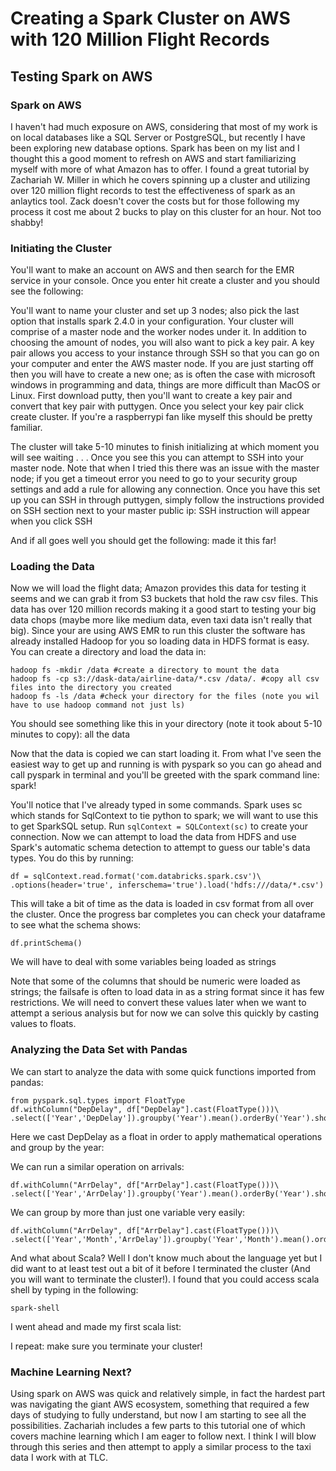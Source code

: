 # Creating a Spark Cluster on AWS with 120 Million Flight Records
## Testing Spark on AWS


### Spark on AWS
I haven't had much exposure on AWS, considering that most of my work is on local databases like a SQL Server or PostgreSQL, but recently I have been exploring new database options. Spark has been on my list and I thought this a good moment to refresh on AWS and start familiarizing myself with more of what Amazon has to offer. I found a great tutorial by Zachariah W. Miller in which he covers spinning up a cluster and utilizing over 120 million flight records to test the effectiveness of spark as an anlaytics tool. Zack doesn't cover the costs but for those following my process it cost me about 2 bucks to play on this cluster for an hour. Not too shabby!

### Initiating the Cluster
You'll want to make an account on AWS and then search for the EMR service in your console. Once you enter hit create a cluster and you should see the following: 

You'll want to name your cluster and set up 3 nodes; also pick the last option that installs spark 2.4.0 in your configuration. Your cluster will comprise of a master node and the worker nodes under it. In addition to choosing the amount of nodes, you will also want to pick a key pair. A key pair allows you access to your instance through SSH so that you can go on your computer and enter the AWS master node. If you are just starting off then you will have to create a new one; as is often the case with microsoft windows in programming and data, things are more difficult than MacOS or Linux. First download putty, then you'll want to create a key pair and convert that key pair with puttygen. Once you select your key pair click create cluster. If you're a raspberrypi fan like myself this should be pretty familiar.

The cluster will take 5-10 minutes to finish initializing at which moment you will see waiting . . . Once you see this you can attempt to SSH into your master node. Note that when I tried this there was an issue with the master node; if you get a timeout error you need to go to your security group settings and add a rule for allowing any connection. Once you have this set up you can SSH in through puttygen, simply follow the instructions provided on SSH section next to your master public ip: SSH instruction will appear when you click SSH

And if all goes well you should get the following: made it this far!

### Loading the Data

Now we will load the flight data; Amazon provides this data for testing it seems and we can grab it from S3 buckets that hold the raw csv files. This data has over 120 million records making it a good start to testing your big data chops (maybe more like medium data, even taxi data isn't really that big). Since your are using AWS EMR to run this cluster the software has already installed Hadoop for you so loading data in HDFS format is easy. You can create a directory and load the data in:
```
hadoop fs -mkdir /data #create a directory to mount the data
hadoop fs -cp s3://dask-data/airline-data/*.csv /data/. #copy all csv files into the directory you created
hadoop fs -ls /data #check your directory for the files (note you wil have to use hadoop command not just ls)
```
You should see something like this in your directory (note it took about 5-10 minutes to copy): all the data

Now that the data is copied we can start loading it. From what I've seen the easiest way to get up and running is with pyspark so you can go ahead and call pyspark in terminal and you'll be greeted with the spark command line: spark!

You'll notice that I've already typed in some commands. Spark uses sc which stands for SqlContext to tie python to spark; we will want to use this to get SparkSQL setup. Run ```sqlContext = SQLContext(sc)``` to create your connection. Now we can attempt to load the data from HDFS and use Spark's automatic schema detection to attempt to guess our table's data types. You do this by running:

```
df = sqlContext.read.format('com.databricks.spark.csv')\
.options(header='true', inferschema='true').load('hdfs:///data/*.csv')
```

This will take a bit of time as the data is loaded in csv format from all over the cluster. Once the progress bar completes you can check your dataframe to see what the schema shows:
```
df.printSchema()
```
We will have to deal with some variables being loaded as strings

Note that some of the columns that should be numeric were loaded as strings; the failsafe is often to load data in as a string format since it has few restrictions. We will need to convert these values later when we want to attempt a serious analysis but for now we can solve this quickly by casting values to floats.

### Analyzing the Data Set with Pandas
We can start to analyze the data with some quick functions imported from pandas:

```
from pyspark.sql.types import FloatType
df.withColumn("DepDelay", df["DepDelay"].cast(FloatType()))\
.select(['Year','DepDelay']).groupby('Year').mean().orderBy('Year').show(50)
```

Here we cast DepDelay as a float in order to apply mathematical operations and group by the year:



We can run a similar operation on arrivals:

```
df.withColumn("ArrDelay", df["ArrDelay"].cast(FloatType()))\
.select(['Year','ArrDelay']).groupby('Year').mean().orderBy('Year').show(50)
```

We can group by more than just one variable very easily:

```
df.withColumn("ArrDelay", df["ArrDelay"].cast(FloatType()))\
.select(['Year','Month','ArrDelay']).groupby('Year','Month').mean().orderBy('Year').show(50)
```

And what about Scala? Well I don't know much about the language yet but I did want to at least test out a bit of it before I terminated the cluster (And you will want to terminate the cluster!). I found that you could access scala shell by typing in the following:

```spark-shell```

I went ahead and made my first scala list:



I repeat: make sure you terminate your cluster!

### Machine Learning Next?
Using spark on AWS was quick and relatively simple, in fact the hardest part was navigating the giant AWS ecosystem, something that required a few days of studying to fully understand, but now I am starting to see all the possibilities. Zachariah includes a few parts to this tutorial one of which covers machine learning which I am eager to follow next. I think I will blow through this series and then attempt to apply a similar process to the taxi data I work with at TLC.